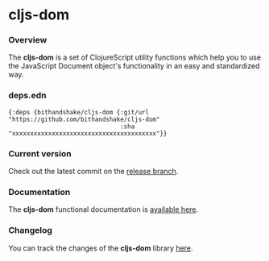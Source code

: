 
# cljs-dom

### Overview

The <strong>cljs-dom</strong> is a set of ClojureScript utility functions which
help you to use the JavaScript Document object's functionality in an easy and
standardized way.

### deps.edn

```
{:deps {bithandshake/cljs-dom {:git/url "https://github.com/bithandshake/cljs-dom"
                               :sha     "xxxxxxxxxxxxxxxxxxxxxxxxxxxxxxxxxxxxxxxx"}}
```

### Current version

Check out the latest commit on the [release branch](https://github.com/bithandshake/cljs-dom/tree/release).

### Documentation

The <strong>cljs-dom</strong> functional documentation is [available here](documentation/COVER.md).

### Changelog

You can track the changes of the <strong>cljs-dom</strong> library [here](CHANGES.md).
